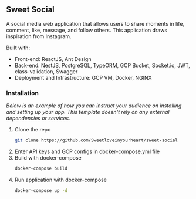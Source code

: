 ## Sweet Social

A social media web application that allows users to share moments in life, comment, like, message, and follow others. This application draws inspiration from Instagram.

Built with:
* Front-end: ReactJS, Ant Design
* Back-end: NestJS, PostgreSQL, TypeORM, GCP Bucket, Socket.io, JWT, class-validation, Swagger 
* Deployment and Infrastructure: GCP VM, Docker, NGINX

### Installation

_Below is an example of how you can instruct your audience on installing and setting up your app. This template doesn't rely on any external dependencies or services._

1. Clone the repo
   ```sh
   git clone https://github.com/Sweetloveinyourheart/sweet-social
   ```
2. Enter API keys and GCP configs in docker-compose.yml file
3. Build with docker-compose
   ```sh
   docker-compose build
   ```
3. Run application with docker-compose
   ```sh
   docker-compose up -d
   ```